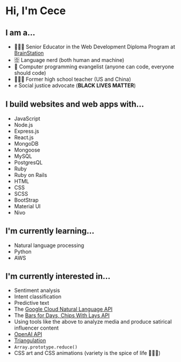 # Hi, I'm Cece 

## I am a...
- 👩🏻‍💻  Senior Educator in the Web Development Diploma Program at [BrainStation](https://brainstation.io/)
- 🈴  Language nerd (both human and machine) 
- 📣  Computer programming evangelist (anyone can code, everyone should code) 
- 👩🏻‍🏫  Former high school teacher (US and China) 
- ✊  Social justice advocate (**BLACK LIVES MATTER**)

## I build websites and web apps with...
- JavaScript
- Node.js 
- Express.js 
- React.js 
- MongoDB 
- Mongoose
- MySQL 
- PostgresQL 
- Ruby 
- Ruby on Rails 
- HTML 
- CSS 
- SCSS 
- BootStrap 
- Material UI 
- Nivo 

## I'm currently learning...
- Natural language processing
- Python
- AWS

## I'm currently interested in...
- Sentiment analysis 
- Intent classification 
- Predictive text 
- The [Google Cloud Natural Language API](https://cloud.google.com/natural-language/docs)
- The [Bars for Days, Chips With Lays API](https://andcomputers.io/bars-for-days-chips-with-lays/)
- Using tools like the above to analyze media and produce satirical influencer content
- [OpenAI API](https://beta.openai.com/)
- [Triangulation](https://snorpey.github.io/triangulation/)
- `Array.prototype.reduce()`
- CSS art and CSS animations (variety is the spice of life 🤷🏻‍♀️) 

<!--
**cececlar/cececlar** is a ✨ _special_ ✨ repository because its `README.md` (this file) appears on your GitHub profile.

Here are some ideas to get you started:

- 🔭 I’m currently working on ...
- 🌱 I’m currently learning ...
- 👯 I’m looking to collaborate on ...
- 🤔 I’m looking for help with ...
- 💬 Ask me about ...
- 📫 How to reach me: ...
- 😄 Pronouns: ...
- ⚡ Fun fact: ...
-->
